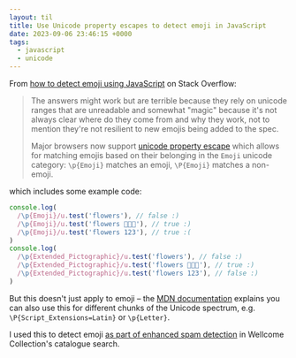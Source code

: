 ```yaml
---
layout: til
title: Use Unicode property escapes to detect emoji in JavaScript
date: 2023-09-06 23:46:15 +0000
tags:
  - javascript
  - unicode
---
```

From [how to detect emoji using JavaScript](https://stackoverflow.com/a/64007175/1558022) on Stack Overflow:

> The answers might work but are terrible because they rely on unicode ranges that are unreadable and somewhat "magic" because it's not always clear where do they come from and why they work, not to mention they're not resilient to new emojis being added to the spec.
>
> Major browsers now support [unicode property escape](https://developer.mozilla.org/en-US/docs/Web/JavaScript/Guide/Regular_Expressions/Unicode_Property_Escapes) which allows for matching emojis based on their belonging in the `Emoji` unicode category: `\p{Emoji}` matches an emoji, `\P{Emoji}` matches a non-emoji.

which includes some example code:

```javascript
console.log(
  /\p{Emoji}/u.test('flowers'), // false :)
  /\p{Emoji}/u.test('flowers 🌼🌺🌸'), // true :)
  /\p{Emoji}/u.test('flowers 123'), // true :(
)
console.log(
  /\p{Extended_Pictographic}/u.test('flowers'), // false :)
  /\p{Extended_Pictographic}/u.test('flowers 🌼🌺🌸'), // true :)
  /\p{Extended_Pictographic}/u.test('flowers 123'), // false :)
)
```

But this doesn't just apply to emoji – the [MDN documentation](https://developer.mozilla.org/en-US/docs/Web/JavaScript/Reference/Regular_expressions/Unicode_character_class_escape) explains you can also use this for different chunks of the Unicode spectrum, e.g. `\P{Script_Extensions=Latin}` or `\p{Letter}`.

I used this to detect emoji [as part of enhanced spam detection](https://github.com/wellcomecollection/wellcomecollection.org/pull/10181) in Wellcome Collection's catalogue search.
